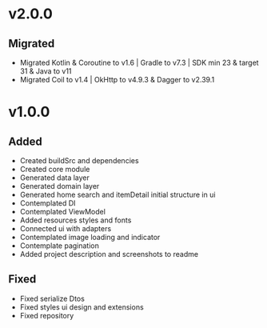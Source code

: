 # v2.0.0
## Migrated
- Migrated Kotlin & Coroutine to v1.6 | Gradle to v7.3 | SDK min 23 & target 31 & Java to v11
- Migrated Coil to v1.4 | OkHttp to v4.9.3 & Dagger to v2.39.1

# v1.0.0
## Added
- Created buildSrc and dependencies
- Created core module
- Generated data layer
- Generated domain layer
- Generated home search and itemDetail initial structure in ui
- Contemplated DI
- Contemplated ViewModel
- Added resources styles and fonts
- Connected ui with adapters
- Contemplated image loading and indicator
- Contemplate pagination
- Added project description and screenshots to readme

## Fixed
- Fixed serialize Dtos
- Fixed styles ui design and extensions
- Fixed repository
